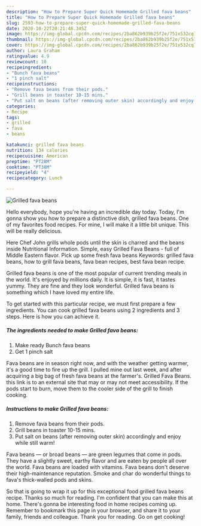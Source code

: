 ```yaml
---
description: "How to Prepare Super Quick Homemade Grilled fava beans"
title: "How to Prepare Super Quick Homemade Grilled fava beans"
slug: 2593-how-to-prepare-super-quick-homemade-grilled-fava-beans
date: 2020-10-22T20:21:48.345Z
image: https://img-global.cpcdn.com/recipes/2ba862b939b25f2e/751x532cq70/grilled-fava-beans-recipe-main-photo.jpg
thumbnail: https://img-global.cpcdn.com/recipes/2ba862b939b25f2e/751x532cq70/grilled-fava-beans-recipe-main-photo.jpg
cover: https://img-global.cpcdn.com/recipes/2ba862b939b25f2e/751x532cq70/grilled-fava-beans-recipe-main-photo.jpg
author: Laura Graham
ratingvalue: 4.9
reviewcount: 10
recipeingredient:
- "Bunch fava beans"
- "1 pinch salt"
recipeinstructions:
- "Remove fava beans from their pods."
- "Grill beans in toaster 10-15 mins."
- "Put salt on beans (after removing outer skin) accordingly and enjoy while still warm!"
categories:
- Recipe
tags:
- grilled
- fava
- beans

katakunci: grilled fava beans 
nutrition: 134 calories
recipecuisine: American
preptime: "PT28M"
cooktime: "PT38M"
recipeyield: "4"
recipecategory: Lunch

---
```



![Grilled fava beans](https://img-global.cpcdn.com/recipes/2ba862b939b25f2e/751x532cq70/grilled-fava-beans-recipe-main-photo.jpg)

Hello everybody, hope you're having an incredible day today. Today, I'm gonna show you how to prepare a distinctive dish, grilled fava beans. One of my favorites food recipes. For mine, I will make it a little bit unique. This will be really delicious.

Here Chef John grills whole pods until the skin is charred and the beans inside Nutritional Information. Simple, easy Grilled Fava Beans - full of Middle Eastern flavor. Pick up some fresh fava beans Keywords: grilled fava beans, how to grill fava beans, fava bean recipes, best fava bean recipe.

Grilled fava beans is one of the most popular of current trending meals in the world. It's enjoyed by millions daily. It is simple, it is fast, it tastes yummy. They are fine and they look wonderful. Grilled fava beans is something which I have loved my entire life.


To get started with this particular recipe, we must first prepare a few ingredients. You can cook grilled fava beans using 2 ingredients and 3 steps. Here is how you can achieve it.

<!--inarticleads1-->

##### The ingredients needed to make Grilled fava beans:

1. Make ready Bunch fava beans
1. Get 1 pinch salt


Fava beans are in season right now, and with the weather getting warmer, it&#39;s a good time to fire up the grill. I pulled mine out last week, and after acquiring a big bag of fresh fava beans at the farmer&#39;s. Grilled Fava Beans. this link is to an external site that may or may not meet accessibility. If the pods start to burn, move them to the cooler side of the grill to finish cooking. 

<!--inarticleads2-->

##### Instructions to make Grilled fava beans:

1. Remove fava beans from their pods.
1. Grill beans in toaster 10-15 mins.
1. Put salt on beans (after removing outer skin) accordingly and enjoy while still warm!


Fava beans — or broad beans — are green legumes that come in pods. They have a slightly sweet, earthy flavor and are eaten by people all over the world. Fava beans are loaded with vitamins. Fava beans don&#39;t deserve their high-maintenance reputation. Smoke and char do wonderful things to fava&#39;s thick-walled pods and skins. 

So that is going to wrap it up for this exceptional food grilled fava beans recipe. Thanks so much for reading. I'm confident that you can make this at home. There's gonna be interesting food in home recipes coming up. Remember to bookmark this page in your browser, and share it to your family, friends and colleague. Thank you for reading. Go on get cooking!
